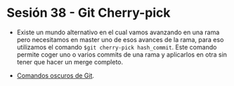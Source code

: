 # Sesión 38 - Git Cherry-pick

* Existe un mundo alternativo en el cual vamos avanzando en una rama pero necesitamos en master uno de esos avances de la rama, para eso utilizamos el comando `$git cherry-pick hash_commit`. Este comando permite coger uno o varios commits de una rama y aplicarlos en otra sin tener que hacer un merge completo.

* [Comandos oscuros de Git](https://platzi.com/blog/flujo-de-trabajo-y-comandos-oscuros-de-git/ "Comandos oscuros de Git").
